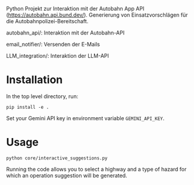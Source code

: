 Python Projekt zur Interaktion mit der Autobahn App API (https://autobahn.api.bund.dev/).
Generierung von Einsatzvorschlägen für die Autobahnpolizei-Bereitschaft.


autobahn_api/: Interaktion mit der Autobahn-API

email_notifier/: Versenden der E-Mails

LLM_integration/: Interaktion der LLM-API 

# Installation

In the top level directory, run:

``` 
pip install -e .
```

Set your Gemini API key in environment variable `GEMINI_API_KEY`.

# Usage

```
python core/interactive_suggestions.py
```
Running the code allows you to select a highway and a type of hazard for which an operation suggestion will be generated.